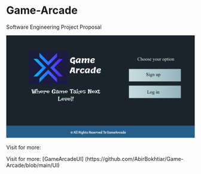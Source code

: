 # Game-Arcade
Software Engineering Project Proposal
<p>
    <img src="https://github.com/AbirBokhtiar/Game-Arcade/blob/main/UI/Frame%200.png" width="700" title="Landing page"/>
    <p>Visit for more: <a href="https://github.com/AbirBokhtiar/Game-Arcade/tree/main/UI"></a> </p>
    Visit for more: [GameArcadeUI] (https://github.com/AbirBokhtiar/Game-Arcade/blob/main/UI)
</p>
